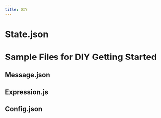 ```yaml
---
title: DIY
---
```


# State.json

# Sample Files for DIY Getting Started

## Message.json

## Expression.js

## Config.json
